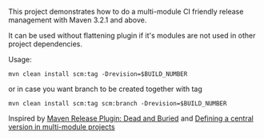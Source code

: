This project demonstrates how to do a  multi-module CI friendly release management with Maven 3.2.1 and above.
 
It can be used without flattening plugin if it's modules are not used in other project dependencies.

Usage: 

~~~~
mvn clean install scm:tag -Drevision=$BUILD_NUMBER
~~~~

or in case you want branch to be created together with tag

~~~~
mvn clean install scm:tag scm:branch -Drevision=$BUILD_NUMBER
~~~~


Inspired by [Maven Release Plugin: Dead and Buried](https://axelfontaine.com/blog/dead-burried.html)
and
[Defining a central version in multi-module projects](https://www.mojohaus.org/flatten-maven-plugin/examples/example-central-version.html)

